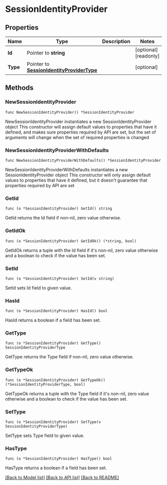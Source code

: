 # SessionIdentityProvider

## Properties

Name | Type | Description | Notes
------------ | ------------- | ------------- | -------------
**Id** | Pointer to **string** |  | [optional] [readonly] 
**Type** | Pointer to [**SessionIdentityProviderType**](SessionIdentityProviderType.md) |  | [optional] 

## Methods

### NewSessionIdentityProvider

`func NewSessionIdentityProvider() *SessionIdentityProvider`

NewSessionIdentityProvider instantiates a new SessionIdentityProvider object
This constructor will assign default values to properties that have it defined,
and makes sure properties required by API are set, but the set of arguments
will change when the set of required properties is changed

### NewSessionIdentityProviderWithDefaults

`func NewSessionIdentityProviderWithDefaults() *SessionIdentityProvider`

NewSessionIdentityProviderWithDefaults instantiates a new SessionIdentityProvider object
This constructor will only assign default values to properties that have it defined,
but it doesn't guarantee that properties required by API are set

### GetId

`func (o *SessionIdentityProvider) GetId() string`

GetId returns the Id field if non-nil, zero value otherwise.

### GetIdOk

`func (o *SessionIdentityProvider) GetIdOk() (*string, bool)`

GetIdOk returns a tuple with the Id field if it's non-nil, zero value otherwise
and a boolean to check if the value has been set.

### SetId

`func (o *SessionIdentityProvider) SetId(v string)`

SetId sets Id field to given value.

### HasId

`func (o *SessionIdentityProvider) HasId() bool`

HasId returns a boolean if a field has been set.

### GetType

`func (o *SessionIdentityProvider) GetType() SessionIdentityProviderType`

GetType returns the Type field if non-nil, zero value otherwise.

### GetTypeOk

`func (o *SessionIdentityProvider) GetTypeOk() (*SessionIdentityProviderType, bool)`

GetTypeOk returns a tuple with the Type field if it's non-nil, zero value otherwise
and a boolean to check if the value has been set.

### SetType

`func (o *SessionIdentityProvider) SetType(v SessionIdentityProviderType)`

SetType sets Type field to given value.

### HasType

`func (o *SessionIdentityProvider) HasType() bool`

HasType returns a boolean if a field has been set.


[[Back to Model list]](../README.md#documentation-for-models) [[Back to API list]](../README.md#documentation-for-api-endpoints) [[Back to README]](../README.md)


